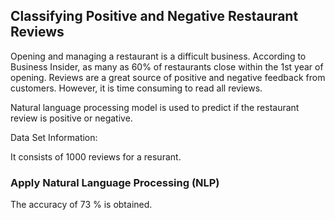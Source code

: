 ## Classifying Positive and Negative Restaurant Reviews

Opening and managing a restaurant is a difficult business. According to Business Insider, as many as 60% of restaurants close within the 1st year of opening. Reviews are a great source of positive and negative feedback from customers. However, it is time consuming to read all reviews. 

Natural language processing model is used to predict if the restaurant review is positive or negative.


Data Set Information:

It consists of 1000 reviews for a resurant.

### Apply Natural Language Processing (NLP) 

The accuracy of 73 % is obtained.


